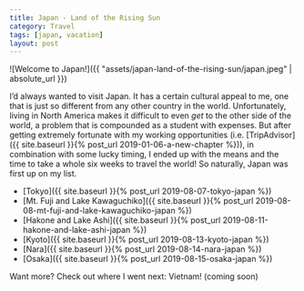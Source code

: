 ```yaml
---
title: Japan - Land of the Rising Sun
category: Travel
tags: [japan, vacation]
layout: post
---
```


![Welcome to Japan!]({{ "assets/japan-land-of-the-rising-sun/japan.jpeg" | absolute_url }})

I’d always wanted to visit Japan. It has a certain cultural appeal to me, one that is just so different from any other country in the world. Unfortunately, living in North America makes it difficult to even _get_ to the other side of the world, a problem that is compounded as a student with expenses. But after getting extremely fortunate with my working opportunities (i.e. [TripAdvisor]({{ site.baseurl }}{% post_url 2019-01-06-a-new-chapter %})), in combination with some lucky timing, I ended up with the means and the time to take a whole six weeks to travel the world! So naturally, Japan was first up on my list.<!--more-->

* [Tokyo]({{ site.baseurl }}{% post_url 2019-08-07-tokyo-japan %})
* [Mt. Fuji and Lake Kawaguchiko]({{ site.baseurl }}{% post_url 2019-08-08-mt-fuji-and-lake-kawaguchiko-japan %})
* [Hakone and Lake Ashi]({{ site.baseurl }}{% post_url 2019-08-11-hakone-and-lake-ashi-japan %})
* [Kyoto]({{ site.baseurl }}{% post_url 2019-08-13-kyoto-japan %})
* [Nara]({{ site.baseurl }}{% post_url 2019-08-14-nara-japan %})
* [Osaka]({{ site.baseurl }}{% post_url 2019-08-15-osaka-japan %})

Want more? Check out where I went next: Vietnam! (coming soon)